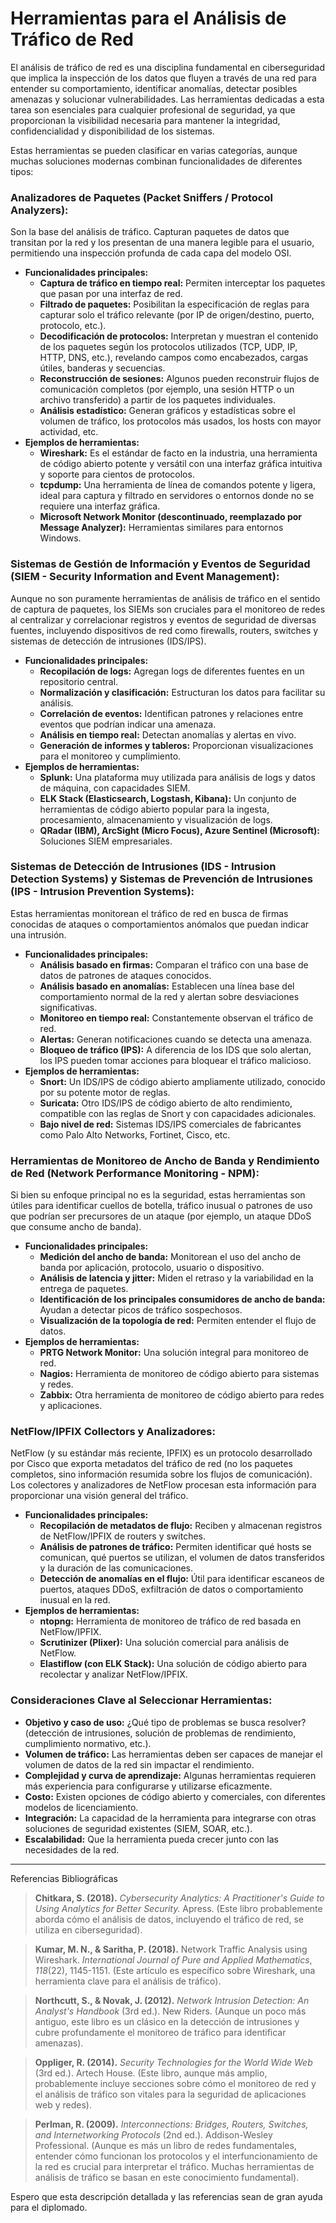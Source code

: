 # Herramientas para el Análisis de Tráfico de Red

El análisis de tráfico de red es una disciplina fundamental en ciberseguridad que implica la inspección de los datos que fluyen a través de una red para entender su comportamiento, identificar anomalías, detectar posibles amenazas y solucionar vulnerabilidades. Las herramientas dedicadas a esta tarea son esenciales para cualquier profesional de seguridad, ya que proporcionan la visibilidad necesaria para mantener la integridad, confidencialidad y disponibilidad de los sistemas.

Estas herramientas se pueden clasificar en varias categorías, aunque muchas soluciones modernas combinan funcionalidades de diferentes tipos:

### **Analizadores de Paquetes (Packet Sniffers / Protocol Analyzers):**

Son la base del análisis de tráfico. Capturan paquetes de datos que transitan por la red y los presentan de una manera legible para el usuario, permitiendo una inspección profunda de cada capa del modelo OSI.

* **Funcionalidades principales:**
    * **Captura de tráfico en tiempo real:** Permiten interceptar los paquetes que pasan por una interfaz de red.
    * **Filtrado de paquetes:** Posibilitan la especificación de reglas para capturar solo el tráfico relevante (por IP de origen/destino, puerto, protocolo, etc.).
    * **Decodificación de protocolos:** Interpretan y muestran el contenido de los paquetes según los protocolos utilizados (TCP, UDP, IP, HTTP, DNS, etc.), revelando campos como encabezados, cargas útiles, banderas y secuencias.
    * **Reconstrucción de sesiones:** Algunos pueden reconstruir flujos de comunicación completos (por ejemplo, una sesión HTTP o un archivo transferido) a partir de los paquetes individuales.
    * **Análisis estadístico:** Generan gráficos y estadísticas sobre el volumen de tráfico, los protocolos más usados, los hosts con mayor actividad, etc.
* **Ejemplos de herramientas:**
    * **Wireshark:** Es el estándar de facto en la industria, una herramienta de código abierto potente y versátil con una interfaz gráfica intuitiva y soporte para cientos de protocolos.
    * **tcpdump:** Una herramienta de línea de comandos potente y ligera, ideal para captura y filtrado en servidores o entornos donde no se requiere una interfaz gráfica.
    * **Microsoft Network Monitor (descontinuado, reemplazado por Message Analyzer):** Herramientas similares para entornos Windows.

### **Sistemas de Gestión de Información y Eventos de Seguridad (SIEM - Security Information and Event Management):**

Aunque no son puramente herramientas de análisis de tráfico en el sentido de captura de paquetes, los SIEMs son cruciales para el monitoreo de redes al centralizar y correlacionar registros y eventos de seguridad de diversas fuentes, incluyendo dispositivos de red como firewalls, routers, switches y sistemas de detección de intrusiones (IDS/IPS).

* **Funcionalidades principales:**
    * **Recopilación de logs:** Agregan logs de diferentes fuentes en un repositorio central.
    * **Normalización y clasificación:** Estructuran los datos para facilitar su análisis.
    * **Correlación de eventos:** Identifican patrones y relaciones entre eventos que podrían indicar una amenaza.
    * **Análisis en tiempo real:** Detectan anomalías y alertas en vivo.
    * **Generación de informes y tableros:** Proporcionan visualizaciones para el monitoreo y cumplimiento.
* **Ejemplos de herramientas:**
    * **Splunk:** Una plataforma muy utilizada para análisis de logs y datos de máquina, con capacidades SIEM.
    * **ELK Stack (Elasticsearch, Logstash, Kibana):** Un conjunto de herramientas de código abierto popular para la ingesta, procesamiento, almacenamiento y visualización de logs.
    * **QRadar (IBM), ArcSight (Micro Focus), Azure Sentinel (Microsoft):** Soluciones SIEM empresariales.

### **Sistemas de Detección de Intrusiones (IDS - Intrusion Detection Systems) y Sistemas de Prevención de Intrusiones (IPS - Intrusion Prevention Systems):**

Estas herramientas monitorean el tráfico de red en busca de firmas conocidas de ataques o comportamientos anómalos que puedan indicar una intrusión.

* **Funcionalidades principales:**
    * **Análisis basado en firmas:** Comparan el tráfico con una base de datos de patrones de ataques conocidos.
    * **Análisis basado en anomalías:** Establecen una línea base del comportamiento normal de la red y alertan sobre desviaciones significativas.
    * **Monitoreo en tiempo real:** Constantemente observan el tráfico de red.
    * **Alertas:** Generan notificaciones cuando se detecta una amenaza.
    * **Bloqueo de tráfico (IPS):** A diferencia de los IDS que solo alertan, los IPS pueden tomar acciones para bloquear el tráfico malicioso.
* **Ejemplos de herramientas:**
    * **Snort:** Un IDS/IPS de código abierto ampliamente utilizado, conocido por su potente motor de reglas.
    * **Suricata:** Otro IDS/IPS de código abierto de alto rendimiento, compatible con las reglas de Snort y con capacidades adicionales.
    * **Bajo nivel de red:** Sistemas IDS/IPS comerciales de fabricantes como Palo Alto Networks, Fortinet, Cisco, etc.

### **Herramientas de Monitoreo de Ancho de Banda y Rendimiento de Red (Network Performance Monitoring - NPM):**

Si bien su enfoque principal no es la seguridad, estas herramientas son útiles para identificar cuellos de botella, tráfico inusual o patrones de uso que podrían ser precursores de un ataque (por ejemplo, un ataque DDoS que consume ancho de banda).

* **Funcionalidades principales:**
    * **Medición del ancho de banda:** Monitorean el uso del ancho de banda por aplicación, protocolo, usuario o dispositivo.
    * **Análisis de latencia y jitter:** Miden el retraso y la variabilidad en la entrega de paquetes.
    * **Identificación de los principales consumidores de ancho de banda:** Ayudan a detectar picos de tráfico sospechosos.
    * **Visualización de la topología de red:** Permiten entender el flujo de datos.
* **Ejemplos de herramientas:**
    * **PRTG Network Monitor:** Una solución integral para monitoreo de red.
    * **Nagios:** Herramienta de monitoreo de código abierto para sistemas y redes.
    * **Zabbix:** Otra herramienta de monitoreo de código abierto para redes y aplicaciones.

### **NetFlow/IPFIX Collectors y Analizadores:**

NetFlow (y su estándar más reciente, IPFIX) es un protocolo desarrollado por Cisco que exporta metadatos del tráfico de red (no los paquetes completos, sino información resumida sobre los flujos de comunicación). Los colectores y analizadores de NetFlow procesan esta información para proporcionar una visión general del tráfico.

* **Funcionalidades principales:**
    * **Recopilación de metadatos de flujo:** Reciben y almacenan registros de NetFlow/IPFIX de routers y switches.
    * **Análisis de patrones de tráfico:** Permiten identificar qué hosts se comunican, qué puertos se utilizan, el volumen de datos transferidos y la duración de las comunicaciones.
    * **Detección de anomalías en el flujo:** Útil para identificar escaneos de puertos, ataques DDoS, exfiltración de datos o comportamiento inusual en la red.
* **Ejemplos de herramientas:**
    * **ntopng:** Herramienta de monitoreo de tráfico de red basada en NetFlow/IPFIX.
    * **Scrutinizer (Plixer):** Una solución comercial para análisis de NetFlow.
    * **Elastiflow (con ELK Stack):** Una solución de código abierto para recolectar y analizar NetFlow/IPFIX.

### Consideraciones Clave al Seleccionar Herramientas:

* **Objetivo y caso de uso:** ¿Qué tipo de problemas se busca resolver? (detección de intrusiones, solución de problemas de rendimiento, cumplimiento normativo, etc.).
* **Volumen de tráfico:** Las herramientas deben ser capaces de manejar el volumen de datos de la red sin impactar el rendimiento.
* **Complejidad y curva de aprendizaje:** Algunas herramientas requieren más experiencia para configurarse y utilizarse eficazmente.
* **Costo:** Existen opciones de código abierto y comerciales, con diferentes modelos de licenciamiento.
* **Integración:** La capacidad de la herramienta para integrarse con otras soluciones de seguridad existentes (SIEM, SOAR, etc.).
* **Escalabilidad:** Que la herramienta pueda crecer junto con las necesidades de la red.


---

Referencias Bibliográficas

> **Chitkara, S. (2018).** *Cybersecurity Analytics: A Practitioner's Guide to Using Analytics for Better Security.* Apress. (Este libro probablemente aborda cómo el análisis de datos, incluyendo el tráfico de red, se utiliza en ciberseguridad).

> **Kumar, M. N., & Saritha, P. (2018).** Network Traffic Analysis using Wireshark. *International Journal of Pure and Applied Mathematics*, *118*(22), 1145-1151. (Este artículo es específico sobre Wireshark, una herramienta clave para el análisis de tráfico).

> **Northcutt, S., & Novak, J. (2012).** *Network Intrusion Detection: An Analyst's Handbook* (3rd ed.). New Riders. (Aunque un poco más antiguo, este libro es un clásico en la detección de intrusiones y cubre profundamente el monitoreo de tráfico para identificar amenazas).

> **Oppliger, R. (2014).** *Security Technologies for the World Wide Web* (3rd ed.). Artech House. (Este libro, aunque más amplio, probablemente incluye secciones sobre cómo el monitoreo de red y el análisis de tráfico son vitales para la seguridad de aplicaciones web y redes).

> **Perlman, R. (2009).** *Interconnections: Bridges, Routers, Switches, and Internetworking Protocols* (2nd ed.). Addison-Wesley Professional. (Aunque es más un libro de redes fundamentales, entender cómo funcionan los protocolos y el interfuncionamiento de la red es crucial para interpretar el tráfico. Muchas herramientas de análisis de tráfico se basan en este conocimiento fundamental).

Espero que esta descripción detallada y las referencias sean de gran ayuda para el diplomado.
